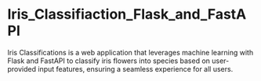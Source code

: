 # Iris_Classifiaction_Flask_and_FastAPI
Iris Classifications is a web application that leverages machine learning with Flask and FastAPI to classify iris flowers into species based on user-provided input features, ensuring a seamless experience for all users.
